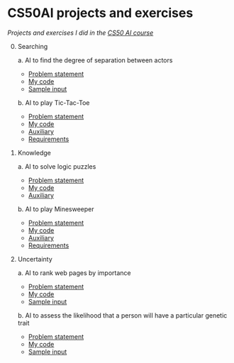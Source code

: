 # CS50AI projects and exercises
_Projects and exercises I did in the [CS50 AI course](https://cs50.harvard.edu/ai/2020/)_  

0. Searching  

   a. AI to find the degree of separation between actors
      * [Problem statement](https://cs50.harvard.edu/ai/2020/projects/0/degrees/)  
      * [My code](Project0/degrees.py)  
      * [Sample input](Project0/small)
  
   b. AI to play Tic-Tac-Toe  
      * [Problem statement](https://cs50.harvard.edu/ai/2020/projects/0/tictactoe/)  
      * [My code](Project0/tictactoe.py) 
      * [Auxiliary](Project0/runner_tictactoe.py)
      * [Requirements](Project0/requirements0b.txt)  
      
      
1. Knowledge      

   a. AI to solve logic puzzles  
      * [Problem statement](https://cs50.harvard.edu/ai/2020/projects/1/knights/)  
      * [My code](Project1/puzzle.py)  
      * [Auxiliary](Project1/logic.py)
  
   b. AI to play Minesweeper    
      * [Problem statement](https://cs50.harvard.edu/ai/2020/projects/1/minesweeper/)  
      * [My code](Project1/minesweeper.py)
      * [Auxiliary](Project1/runner_minesweeper.py)
      * [Requirements](Project1/requirements1b.txt)  
  
  
2. Uncertainty 

   a. AI to rank web pages by importance 
      * [Problem statement](https://cs50.harvard.edu/ai/2020/projects/2/pagerank/)  
      * [My code](Project2/pagerank.py)  
      * [Sample input](Project2/corpus0)  
       
  
   b. AI to assess the likelihood that a person will have a particular genetic trait  
      * [Problem statement](https://cs50.harvard.edu/ai/2020/projects/2/heredity/)  
      * [My code](Project2/heredity.py)   
      * [Sample input](Project2/family0.csv)  
